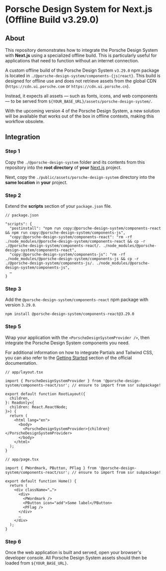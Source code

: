 # Porsche Design System for Next.js (Offline Build v3.29.0)

## About

This repository demonstrates how to integrate the Porsche Design System with **Next.js** using a specialized offline build.
This is particularly useful for applications that need to function without an internet connection.

A custom offline build of the Porsche Design System `v3.29.0` npm package is located in `./@porsche-design-system/components-{js|react}`.
This build is designed for offline use and does not retrieve assets from the global CDN (`https://cdn.ui.porsche.com` or `https://cdn.ui.porsche.cn`).

Instead, it expects all assets — such as fonts, icons, and web components — to be served from `${YOUR_BASE_URL}/assets/porsche-design-system/`.

With the upcoming version 4 of the Porsche Design System, a new solution will be available that works out of the box in offline contexts, making this workflow obsolete.

## Integration

### Step 1

Copy the `./@porsche-design-system` folder and its contents from this repository into the **root directory** of **your** [Next.js](https://nextjs.org/docs/app/getting-started/installation) project.

Next, copy the `./public/assets/porsche-design-system` directory into the **same location** in **your** project.

### Step 2

Extend the **scripts** section of your `package.json` file.

```
// package.json

"scripts": {
  "postinstall": "npm run copy:@porsche-design-system/components-react && npm run copy:@porsche-design-system/components-js",
  "copy:@porsche-design-system/components-react": "rm -rf ./node_modules/@porsche-design-system/components-react && cp -r ./@porsche-design-system/components-react/. ./node_modules/@porsche-design-system/components-react",
  "copy:@porsche-design-system/components-js": "rm -rf ./node_modules/@porsche-design-system/components-js && cp -r ./@porsche-design-system/components-js/. ./node_modules/@porsche-design-system/components-js",
  …
}
```

### Step 3

Add the `@porsche-design-system/components-react` npm package with version `3.29.0`.

```
npm install @porsche-design-system/components-react@3.29.0
```

### Step 5

Wrap your application with the `<PorscheDesignSystemProvider />`, then integrate the Porsche Design System components you need.

For additional information on how to integrate Partials and Tailwind CSS, you can also refer to the [Getting Started](https://designsystem.porsche.com/v3/developing/next-js/getting-started) section of the official documentation.

```
// app/layout.tsx

import { PorscheDesignSystemProvider } from '@porsche-design-system/components-react/ssr'; // ensure to import from ssr subpackage!

export default function RootLayout({
  children,
}: Readonly<{
  children: React.ReactNode;
}>) {
  return (
    <html lang="en">
      <body>
        <PorscheDesignSystemProvider>{children}</PorscheDesignSystemProvider>
      </body>
    </html>
  );
}
```

```
// app/page.tsx

import { PWordmark, PButton, PFlag } from '@porsche-design-system/components-react/ssr'; // ensure to import from ssr subpackage!

export default function Home() {
  return (
    <div className="…">
      <div>
        <PWordmark />
        <PButton icon="add">Some label</PButton>
        <PFlag />
      </div>
      …
    </div>
  );
}
```

### Step 6

Once the web application is built and served, open your browser's developer console.
All Porsche Design System assets should then be loaded from `${YOUR_BASE_URL}`.
